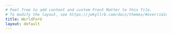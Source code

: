 ```yaml
---
# Feel free to add content and custom Front Matter to this file.
# To modify the layout, see https://jekyllrb.com/docs/themes/#overriding-theme-defaults
title: WorldForU
layout: default
---
```

